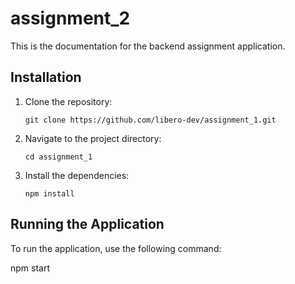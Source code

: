 # assignment_2

This is the documentation for the backend assignment application.

## Installation

1. Clone the repository:

    ```shell
    git clone https://github.com/libero-dev/assignment_1.git
    ```

2. Navigate to the project directory:

    ```shell
    cd assignment_1
    ```

3. Install the dependencies:

    ```shell
    npm install
    ```

## Running the Application

To run the application, use the following command:

npm start
